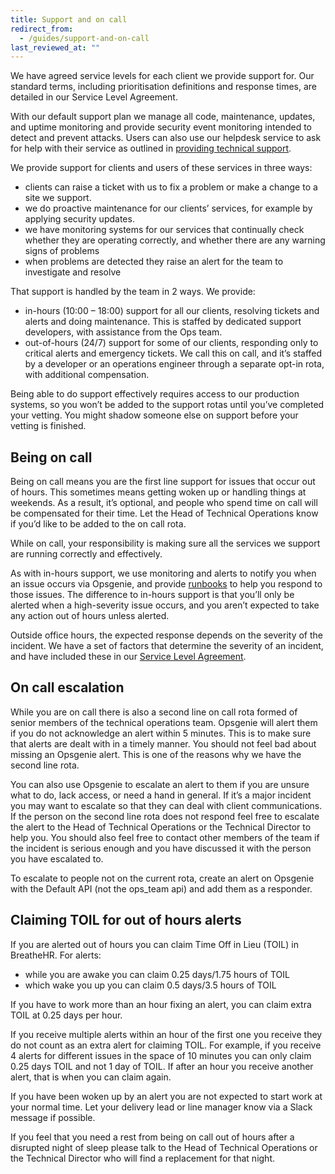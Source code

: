 ```yaml
---
title: Support and on call
redirect_from:
  - /guides/support-and-on-call
last_reviewed_at: ""
---
```

We have agreed service levels for each client we provide support for. Our standard terms, including prioritisation definitions and response times, are detailed in our Service Level Agreement.

With our default support plan we manage all code, maintenance, updates, and uptime monitoring and provide security event monitoring intended to detect and prevent attacks. Users can also use our helpdesk service to ask for help with their service as outlined in [providing technical support](/work-we-do/providing-techical-support/).

We provide support for clients and users of these services in three ways:

* clients can raise a ticket with us to fix a problem or make a change to a site we support.
* we do proactive maintenance for our clients’ services, for example by applying security updates.
* we have monitoring systems for our services that continually check whether they are operating correctly, and whether there are any warning signs of problems
* when problems are detected they raise an alert for the team to investigate and resolve

That support is handled by the team in 2 ways. We provide:

* in-hours (10:00 – 18:00) support for all our clients, resolving tickets and alerts and doing maintenance. This is staffed by dedicated support developers, with assistance from the Ops team.
* out-of-hours (24/7) support for some of our clients, responding only to critical alerts and emergency tickets. We call this on call, and it’s staffed by a developer or an operations engineer through a separate opt-in rota, with additional compensation.

Being able to do support effectively requires access to our production systems, so you won’t be added to the support rotas until you’ve completed your vetting. You might shadow someone else on support before your vetting is finished.

## Being on call

Being on call means you are the first line support for issues that occur out of hours. This sometimes means getting woken up or handling things at weekends. As a result, it’s optional, and people who spend time on call will be compensated for their time. Let the Head of Technical Operations know if you’d like to be added to the on call rota.

While on call, your responsibility is making sure all the services we support are running correctly and effectively.

As with in-hours support, we use monitoring and alerts to notify you when an issue occurs via Opsgenie, and provide [runbooks](https://github.com/ops-docs) to help you respond to those issues. The difference to in-hours support is that you’ll only be alerted when a high-severity issue occurs, and you aren’t expected to take any action out of hours unless alerted.

Outside office hours, the expected response depends on the severity of the incident. We have a set of factors that determine the severity of an incident, and have included these in our [Service Level Agreement](https://contracts.dxw.com/service_level_agreement.md).

## On call escalation

While you are on call there is also a second line on call rota formed of senior members of the technical operations team. Opsgenie will alert them if you do not acknowledge an alert within 5 minutes. This is to make sure that alerts are dealt with in a timely manner. You should not feel bad about missing an Opsgenie alert. This is one of the reasons why we have the second line rota.

You can also use Opsgenie to escalate an alert to them if you are unsure what to do, lack access, or need a hand in general. If it’s a major incident you may want to escalate so that they can deal with client communications. If the person on the second line rota does not respond feel free to escalate the alert to the Head of Technical Operations or the Technical Director to help you. You should also feel free to contact other members of the team if the incident is serious enough and you have discussed it with the person you have escalated to.

To escalate to people not on the current rota, create an alert on Opsgenie with the Default API (not the ops_team api) and add them as a responder.

## Claiming TOIL for out of hours alerts

If you are alerted out of hours you can claim Time Off in Lieu (TOIL) in BreatheHR. For alerts:

* while you are awake you can claim 0.25 days/1.75 hours of TOIL
* which wake you up you can claim 0.5 days/3.5 hours of TOIL

If you have to work more than an hour fixing an alert, you can claim extra TOIL at 0.25 days per hour.

If you receive multiple alerts within an hour of the first one you receive they do not count as an extra alert for claiming TOIL. For example, if you receive 4 alerts for different issues in the space of 10 minutes you can only claim 0.25 days TOIL and not 1 day of TOIL. If after an hour you receive another alert, that is when you can claim again.

If you have been woken up by an alert you are not expected to start work at your normal time. Let your delivery lead or line manager know via a Slack message if possible.

If you feel that you need a rest from being on call out of hours after a disrupted night of sleep please talk to the Head of Technical Operations or the Technical Director who will find a replacement for that night.
